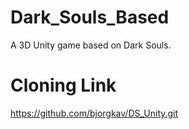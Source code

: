 # Dark_Souls_Based
A 3D Unity game based on Dark Souls.

# Cloning Link
https://github.com/bjorgkav/DS_Unity.git
